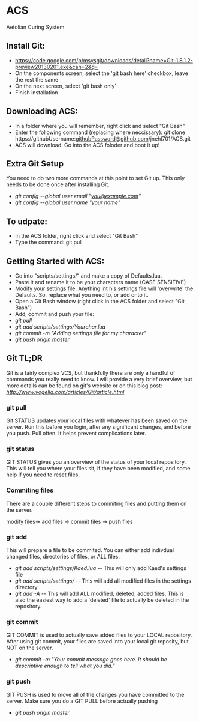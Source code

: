ACS
===

Aetolian Curing System

Install Git:
------------
- https://code.google.com/p/msysgit/downloads/detail?name=Git-1.8.1.2-preview20130201.exe&can=2&q=
- On the components screen, select the 'git bash here' checkbox, leave the rest the same
- On the next screen, select 'git bash only'
- Finish installation

Downloading ACS:
----------------
- In a folder where you will remember, right click and select "Git Bash"
- Enter the following command (replacing where neccissary):
git clone https://githubUsername:githubPassword@github.com/jnehl701/ACS.git
- ACS will download. Go into the ACS foloder and boot it up!

Extra Git Setup
---------------
You need to do two more commands at this point to set Git up.  This only needs to be done once after installing Git.
- *git config --global user.email "you@example.com"*
- *git config --global user.name "your name"*

To udpate:
----------
- In the ACS folder, right click and select "Git Bash"
- Type the command:
git pull

Getting Started with ACS:
-------------------------
- Go into "scripts/settings/" and make a copy of Defaults.lua.
- Paste it and rename it to be your characters name (CASE SENSITIVE)
- Modify your settings file.  Anything int his settings file will 'overwrite' the Defaults.  So, replace what you need to, or add onto it.
- Open a Git Bash window (right click in the ACS folder and select "Git Bash")
- Add, commit and push your file:
- *git pull*
- *git add scripts/settings/Yourchar.lua*
- *git commit -m "Adding settings file for my character"*
- *git push origin master*

Git TL;DR
---------
Git is a fairly complex VCS, but thankfully there are only a handful of commands you really need to know.  I will provide a very brief overview, but more details can be found on git's website or on this blog post: *http://www.vogella.com/articles/Git/article.html*

### git pull
Git STATUS updates your local files with whatever has been saved on the server.  Run this before you login, after any significant changes, and before you push.  Pull often.  It helps prevent complications later.

### git status
GIT STATUS gives you an overview of the status of your local repository.  This will tell you where your files sit, if they have been modified, and some help if you need to reset files.

### Commiting files
There are a couple different steps to commiting files and putting them on the server.

modify files-> add files -> commit files -> push files

### git add
This will prepare a file to be commited.  You can either add indivdual changed files, directories of files, or ALL files.
- *git add scripts/settings/Kaed.lua*  --  This will only add Kaed's settings file
- *git add scripts/settings/* -- This will add all modified files in the settings directory
- *git add -A* -- This will add ALL modified, deleted, added files.  This is also the easiest way to add a 'deleted' file to actually be deleted in the repository.

### git commit
GIT COMMIT is used to actually save added files to your LOCAL repository.  After using git commit, your files are saved into your local git reposity, but NOT on the server.
- *git commit -m "Your commit message goes here.  It should be descriptive enough to tell what you did."*

### git push
GIT PUSH is used to move all of the changes you have committed to the server.  Make sure you do a GIT PULL before actually pushing
- *git push origin master*
